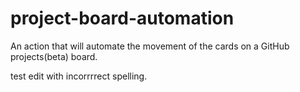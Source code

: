 # project-board-automation
An action that will automate the movement of the cards on a GitHub projects(beta) board.

test edit with incorrrrect spelling.
